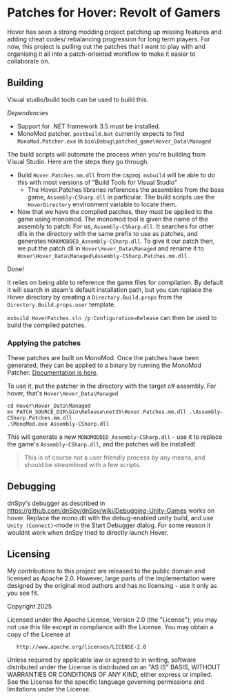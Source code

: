 # Patches for Hover: Revolt of Gamers

Hover has seen a strong modding project patching up missing features and adding cheat codes/
rebalancing progression for long term players. For now, this project is pulling out the patches
that I want to play with and organising it all into a patch-oriented workflow to make it
easier to collaborate on.

## Building

Visual studio/build tools can be used to build this.

*Dependencies*
- Support for .NET framework 3.5 must be installed.
- MonoMod patcher. `postbuild.bat` currently expects to find `MonoMod.Patcher.exe` in
  `bin\Debug\patched_game\Hover_Data\Managed`

The build scripts will automate the process when you're building from Visual Studio. Here
are the steps they go through.

- Build `Hover.Patches.mm.dll` from the csproj. `msbuild` will be able to do this with most versions of "Build Tools for Visual Studio"
    - The Hover.Patches libraries references the assemblies from the base game, `Assembly-CSharp.dll` in particular.
      The build scripts use the `HoverDirectory` environment variable to locate them.
- Now that we have the compiled patches, they must be applied to the game using monomod.
  The monomod tool is given the name of the assembly to patch: For us, `Assembly-CSharp.dll`.
  It searches for other dlls in the directory with the same prefix to use as patches, and generates
  `MONOMODDED_Assembly-CSharp.dll`. To give it our patch then, we put the patch dll in `Hover\Hover_Data\Managed`
  and rename it to `Hover\Hover_Data\Managed\Assembly-CSharp.Patches.mm.dll`.

Done!

It relies on being able to reference the game files for compilation. By default it will search
in steam's default installation path, but you can replace the Hover directory by creating a
`Directory.Build.props` from the `Directory.Build.props.user` template.

`msbuild HoverPatches.sln /p:Configuration=Release` can then be used to build the compiled patches.

### Applying the patches

These patches are built on MonoMod. Once the patches have been generated, they can be applied
to a binary by running the MonoMod Patcher. [Documentation is here](https://monomod.dev/docs/README.Patcher.html).

To use it, put the patcher in the directory with the target c# assembly. For hover, that's
`Hover\Hover_Data\Managed`

```
cd Hover\Hover_Data\Managed
mv PATCH_SOURCE_DIR\bin\Release\net35\Hover.Patches.mm.dll .\Assembly-CSharp.Patches.mm.dll
.\MonoMod.exe Assembly-CSharp.dll
```

This will generate a new `MONOMODDED_Assembly-CSharp.dll` - use it to replace the game's `Assembly-CSharp.dll`,
and the patches will be installed!

> This is of course not a user friendly process by any means, and should be streamlined with a few scripts.

## Debugging

dnSpy's debugger as described in https://github.com/dnSpy/dnSpy/wiki/Debugging-Unity-Games works on hover.
Replace the mono.dll with the debug-enabled unity build, and use `Unity (Connect)`-mode in the Start Debugger
dialog. For some reason it wouldnt work when dnSpy tried to directly launch Hover.

## Licensing

My contributions to this project are released to the public domain and licensed as Apache 2.0.
However, large parts of the implementation were designed by the original mod authors and has no
licensing - use it only as you see fit.

   Copyright 2025

   Licensed under the Apache License, Version 2.0 (the "License");
   you may not use this file except in compliance with the License.
   You may obtain a copy of the License at

       http://www.apache.org/licenses/LICENSE-2.0

   Unless required by applicable law or agreed to in writing, software
   distributed under the License is distributed on an "AS IS" BASIS,
   WITHOUT WARRANTIES OR CONDITIONS OF ANY KIND, either express or implied.
   See the License for the specific language governing permissions and
   limitations under the License.